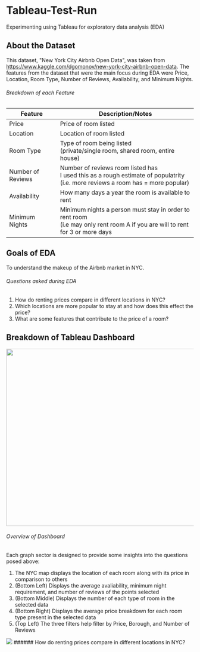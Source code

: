 # Tableau-Test-Run
Experimenting using Tableau for exploratory data analysis (EDA)
## About the Dataset
This dataset, "New York City Airbnb Open Data", was taken from https://www.kaggle.com/dgomonov/new-york-city-airbnb-open-data. The features from the dataset that were the main focus during EDA were Price, Location, Room Type, Number of Reviews, Availability, and Minimum Nights.

###### Breakdown of each Feature
| Feature                | Description/Notes |
| -------------          | -------------     |
| Price                  | Price of room listed                                  |
| Location               | Location of room listed                               |
| Room Type              | Type of room being listed <br> (private/single room, shared room, entire house)     |
| Number of Reviews      | Number of reviews room listed has <br> I used this as a rough estimate of populatrity <br> (i.e. more reviews a room has = more popular)        |
| Availability           | How many days a year the room is available to rent    |
| Minimum Nights         | Minimum nights a person must stay in order to rent room <br> (i.e may only rent room A if you are will to rent for 3 or more days   |

## Goals of EDA
To understand the makeup of the Airbnb market in NYC. 

###### Questions asked during EDA

1. How do renting prices compare in different locations in NYC?
2. Which locations are more popular to stay at and how does this effect the price?
3. What are some features that contribute to the price of a room?

## Breakdown of Tableau Dashboard
<img src="https://github.com/deepster/Tableau-Test-Run/blob/main/images/dashboard_overview.jpg" width="700" height="475"/>

###### Overview of Dashboard
Each graph sector is designed to provide some insights into the questions posed above:

1. The NYC map displays the location of each room along with its price in comparison to others
2. (Bottom Left) Displays the average avaliability, minimum night requirement, and number of reviews of the points selected
3. (Bottom Middle) Displays the number of each type of room in the selected data
4. (Bottom Right) Displays the average price breakdown for each room type present in the selected data
5. (Top Left) The three filters help filter by Price, Borough, and Number of Reviews 

<img src="/images/output/video1.gif"/>
###### How do renting prices compare in different locations in NYC?


